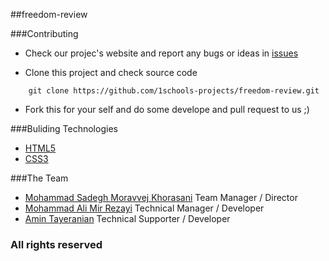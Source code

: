 ##freedom-review


###Contributing

* Check our projec's website and report any bugs or ideas in [issues](https://github.com/1schools-projects/freedom-review/issues)

* Clone this project and check source code
```
    git clone https://github.com/1schools-projects/freedom-review.git
```

* Fork this for your self and do some develope and pull request to us ;)


###Buliding Technologies
* [HTML5](http://http://en.wikipedia.org/wiki/Html5)
* [CSS3](http://http://en.wikipedia.org/wiki/CSS3#CSS_3)



###The Team
* [Mohammad Sadegh Moravvej Khorasani](http://github.com/sadegh-n9) Team Manager / Director
* [Mohammad Ali Mir Rezayi](https://github.com/MAMir) Technical Manager / Developer
* [Amin Tayeranian](https://github.com/amintm) Technical Supporter / Developer



### All rights reserved ###

